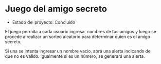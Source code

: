 <h1> Juego del amigo secreto</h1>

- Estado del proyecto: Concluido

El juego permita a cada usuario ingresar nombres de tus amigos y luego se procede a realizar un sorteo aleatorio para determinar quien es el amigo secreto. 

Si una se intenta ingresar un nombre vacio, abrá una alerta indicando de que no es valido.
Igualmente si es un número, se generará una alerta.
